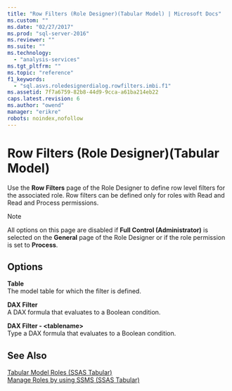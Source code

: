 ```yaml
---
title: "Row Filters (Role Designer)(Tabular Model) | Microsoft Docs"
ms.custom: ""
ms.date: "02/27/2017"
ms.prod: "sql-server-2016"
ms.reviewer: ""
ms.suite: ""
ms.technology: 
  - "analysis-services"
ms.tgt_pltfrm: ""
ms.topic: "reference"
f1_keywords: 
  - "sql.asvs.roledesignerdialog.rowfilters.imbi.f1"
ms.assetid: 7f7a6759-82b8-44d9-9cca-a61ba214eb22
caps.latest.revision: 6
ms.author: "owend"
manager: "erikre"
robots: noindex,nofollow
---
```

# Row Filters (Role Designer)(Tabular Model)
  Use the **Row Filters** page of the Role Designer to define row level filters for the associated role. Row filters can be defined only for roles with Read and Read and Process permissions.  
  
> [!NOTE]  
>  All options on this page are disabled if **Full Control (Administrator)** is selected on the **General** page of the Role Designer or if the role permission is set to **Process**.  
  
## Options  
 **Table**  
 The model table for which the filter is defined.  
  
 **DAX Filter**  
 A DAX formula that evaluates to a Boolean condition.  
  
 **DAX Filter - \<tablename>**  
 Type a DAX formula that evaluates to a Boolean condition.  
  
## See Also  
 [Tabular Model Roles &#40;SSAS Tabular&#41;](../analysis-services/tabular-models/tabular-model-roles-ssas-tabular.md)   
 [Manage Roles by using SSMS &#40;SSAS Tabular&#41;](../analysis-services/tabular-models/manage-roles-by-using-ssms-ssas-tabular.md)  
  
  